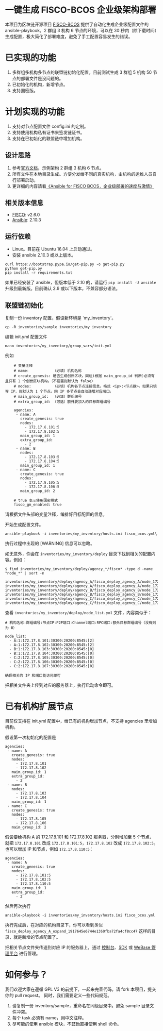 # 一键生成 FISCO-BCOS 企业级架构部署
本项目为区块链开源项目 [FISCO-BCOS](https://github.com/FISCO-BCOS/FISCO-BCOS) 提供了自动化生成企业级配置文件的 ansible-playbook。2 群组 3 机构 6 节点的环境，可以在 30 秒内（除下载时间）生成配置，极大简化了部署难度，避免了手工配置容易发生的错误。

# 已实现的功能
1. 多群组多机构多节点的联盟链初始化配置。目前测试生成 3 群组 5 机构 50 节点的部署文件是没问题的。
1. 已初始化的机构，新增节点。
1. 支持国密版。

# 计划实现的功能
1. 支持对节点配置文件 config.ini 的定制。
1. 支持使用机构私有证书来签发链证书。
1. 支持在已初始化的联盟链中增加机构。

## 设计思路
1. 参考[官方文档](https://fisco-bcos-documentation.readthedocs.io/zh_CN/latest/docs/enterprise_tools/tutorial_detail_operation.html)，示例架构 2 群组 3 机构 6 节点。
1. 所有文件在本地目录生成。方便分发给不同的真实机构，由机构的运维人员自行部署启动。
1. 更详细的内容请看[《Ansible for FISCO BCOS，企业级部署的速度与激情》](https://mp.weixin.qq.com/s/YKwcfCGx_1TAu_hoXnqrMw)

## 相关版本信息
* [FISCO](https://github.com/FISCO-BCOS/FISCO-BCOS/blob/master/docs/README_CN.md): v2.6.0
* [Ansible](https://github.com/ansible/ansible): 2.10.3

## 运行依赖
* Linux。目前在 Ubuntu 16.04 上启动通过。
* 安装 ansible 2.10.3 或以上版本。

```
curl https://bootstrap.pypa.io/get-pip.py -o get-pip.py
python get-pip.py
pip install -r requirements.txt
```

如果已经安装了 ansible，但版本低于 2.10 的，请运行 `pip install -U ansible` 升级到最新版。目前确认 2.9 或以下版本，不兼容部分语法。

## 联盟链初始化
复制一份 inventory 配置。假设新环境是 'my_inventory'。

```
cp -R inventories/sample inventories/my_inventory
```

编辑 init.yml 配置文件

```
nano inventories/my_inventory/group_vars/init.yml
```

例如

```
  	# 变量注释
  	# name:           （必填）机构名称
  	# create_genesis: 是否生成创世区块，同组(根据 main_group_id 判断)必须有且只有 1 个创世区块机构。（不设置则默认为 false）
  	# nodes:          （必填）机构各节点连接信息。格式 <ip>:<节点数>。如果只填写 IP，则默认为 1 个节点。同 IP 多节点会自动递增对应端口。
  	# main_group_id:  （必填）群组编号
  	# extra_group_id: （可选）额外要加入的目标群组编号

  	agencies:
  	 - name: A
  	   create_genesis: true
  	   nodes:
  	     - 172.17.8.101:5
  	     - 172.17.8.102:5
  	   main_group_id: 1
  	   extra_group_id:
  	     - 2
  	 - name: B
  	   nodes:
  	     - 172.17.8.103:5
  	     - 172.17.8.104:5
  	   main_group_id: 1
  	 - name: C
  	   create_genesis: true
  	   nodes:
  	     - 172.17.8.105:5
  	     - 172.17.8.106:5
  	   main_group_id: 2

    # true 表示使用国密模式
    fisco_gm_enabled: true
```

请根据文件头部的变量注释，编排好目标配置的信息。

开始生成配置文件。

```
ansible-playbook -i inventories/my_inventory/hosts.ini fisco_bcos.yml\
```

执行过程中出现的 [WARNING] 信息可以忽略。

如无意外，你会在 `inventories/my_inventory/deploy` 目录下找到相关的配置内容。例如：

```
$ find inventories/my_inventory/deploy/agency_*/fisco* -type d -name "node_*" | sort -n

inventories/my_inventory/deploy/agency_A/fisco_deploy_agency_A/node_172.17.8.101_30300
inventories/my_inventory/deploy/agency_A/fisco_deploy_agency_A/node_172.17.8.102_30300
inventories/my_inventory/deploy/agency_B/fisco_deploy_agency_B/node_172.17.8.103_30300
inventories/my_inventory/deploy/agency_B/fisco_deploy_agency_B/node_172.17.8.104_30300
inventories/my_inventory/deploy/agency_C/fisco_deploy_agency_C/node_172.17.8.105_30300
inventories/my_inventory/deploy/agency_C/fisco_deploy_agency_C/node_172.17.8.106_30300
```

查看 `inventories/my_inventory/deploy/node_list.yml` 文件，内容类似于：

```
# 机构名称:群组编号:节点IP:P2P端口:Channel端口:RPC端口:额外目标群组编号（没有则为 0）

node_list:
  - A:1:172.17.8.101:30300:20200:8545:[2]
  - A:1:172.17.8.102:30300:20200:8545:[2]
  - B:1:172.17.8.103:30300:20200:8545:[0]
  - B:1:172.17.8.104:30300:20200:8545:[0]
  - C:2:172.17.8.105:30300:20200:8545:[0]
  - C:2:172.17.8.106:30300:20200:8545:[0]
  - C:2:172.17.8.107:30300:20200:8545:[0]
```

	确保相关的 IP 和端口能访问即可

把相关文件夹上传到对应的服务器上，执行启动命令即可。

# 已有机构扩展节点

目前仅支持在 init.yml 配置中，给已有的机构增加节点，不支持 agencies 里增加机构。

假设第一次初始化的配置是

	agencies:
	 - name: A
	   create_genesis: true
	   nodes:
	     - 172.17.8.101
	     - 172.17.8.102
	   main_group_id: 1
	   extra_group_id:
	     - 2
	 - name: B
	   nodes:
	     - 172.17.8.103
	     - 172.17.8.104
	   main_group_id: 1
	 - name: C
	   create_genesis: true
	   nodes:
	     - 172.17.8.105
	     - 172.17.8.106
	   main_group_id: 2


假设要给机构 A 的 172.17.8.101 和 172.17.8.102 服务器，分别增加至 5 个节点，就把 `172.17.8.101` 改成 `172.17.8.101:5`，`172.17.8.102` 改成 `172.17.8.102:5`。也可以增加 IP 和节点，例如 `172.17.8.110:5`：

	agencies:
	 - name: A
	   create_genesis: true
	   nodes:
	     - 172.17.8.101:5
	     - 172.17.8.102:5
	     - 172.17.8.110:5
	   main_group_id: 1
	   extra_group_id:
	     - 2

然后再次执行

```
ansible-playbook -i inventories/my_inventory/hosts.ini fisco_bcos.yml
```

执行完成后，在对应的机构目录下，你可以看到类似 `fisco_deploy_agency_A_expand_1917645e6744e1360fba72fa4cf8cc47` 这样的目录，就是新增的节点配置了。

把相关节点文件夹传送到对应 IP 的服务器上，通过 [控制台](https://fisco-bcos-documentation.readthedocs.io/zh_CN/latest/docs/manual/console_of_java_sdk.html)、[SDK](https://fisco-bcos-documentation.readthedocs.io/zh_CN/latest/docs/sdk/index.html) 或 [WeBase 管理平台](https://fisco-bcos-documentation.readthedocs.io/zh_CN/latest/docs/webase/webase.html) 进行管理。


# 如何参与？
我们欢迎大家在遵循 GPL V3 的前提下，一起来完善代码。请 fork 本项目，提交你的 pull request。
同时，我们需要定义一些代码规范。

1. 请复制一份 inventory/sample，重命名在同级目录中。避免 sample 目录文件冲突。
1. 每个 task 必须有 name，用中文注释。
1. 尽可能的使用 ansible 模块，不鼓励直接使用 shell 命令。
